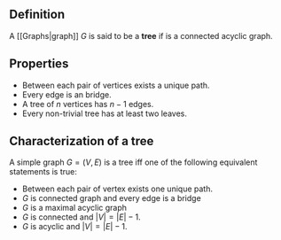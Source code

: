## Definition
A [[Graphs|graph]] $G$ is said to be a **tree** if is a connected acyclic graph.

## Properties
- Between each pair of vertices exists a unique path.
- Every edge is an bridge.
- A tree of $n$ vertices has $n-1$ edges.
- Every non-trivial tree has at least two leaves.

## Characterization of a tree
A simple graph $G=(V, E)$ is a tree iff one of the following equivalent statements is true:
- Between each pair of vertex exists one unique path.
- $G$ is connected graph and every edge is a bridge
- $G$ is a maximal acyclic graph
- $G$ is connected and $|V|=|E| -1$.
- $G$ is acyclic and $|V|=|E| -1$.

